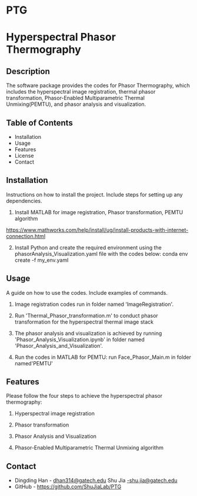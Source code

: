 # PTG
Hyperspectral Phasor Thermography 
============

Description
-----------
The software package provides the codes for Phasor Thermography, which includes the hyperspectral image registration, thermal phasor transformation, Phasor-Enabled Multiparametric Thermal Unmixing(PEMTU), and phasor analysis and visualization.

Table of Contents
-----------------
- Installation
- Usage
- Features
- License
- Contact

Installation
------------
Instructions on how to install the project. Include steps for setting up any dependencies.

1. Install MATLAB for image registration, Phasor transformation, PEMTU algorithm

  https://www.mathworks.com/help/install/ug/install-products-with-internet-connection.html

2. Install Python and create the required environment using the phasorAnalysis_Visualization.yaml file with the codes below:
          conda env create -f my_env.yaml
 


Usage
-----
A guide on how to use the codes. Include examples of commands.

1. Image registration codes run in folder named 'ImageRegistration'.

2. Run 'Thermal_Phasor_transformation.m' to conduct phasor transformation for the hyperspectral thermal image stack

3. The phasor analysis and visualization is achieved by running 'Phasor_Analysis_Visualization.ipynb' in folder named 'Phasor_Analysis_and_Visualization'.


4. Run the codes in MATLAB for PEMTU:
   run Face_Phasor_Main.m in  folder named'PEMTU'
 

Features
--------
Please follow the four steps to achieve the hyperspectral phasor thermography: 

1. Hyperspectral image registration

2. Phasor transformation

3. Phasor Analysis and Visualization

4. Phasor-Enabled Multiparametric Thermal Unmixing algorithm


Contact
-------

- Dingding Han - dhan314@gatech.edu   Shu Jia -shu.jia@gatech.edu
- GitHub - https://github.com/ShuJiaLab/PTG
